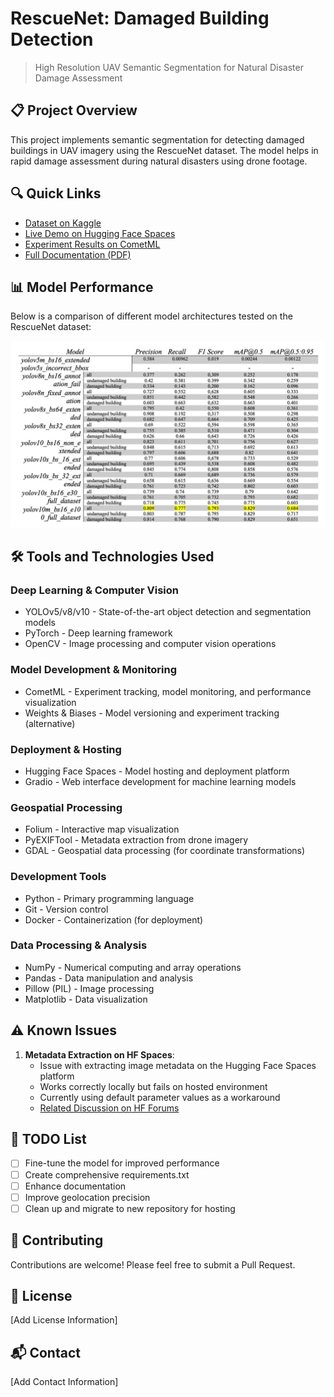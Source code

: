 # RescueNet: Damaged Building Detection
> High Resolution UAV Semantic Segmentation for Natural Disaster Damage Assessment

## 📋 Project Overview
This project implements semantic segmentation for detecting damaged buildings in UAV imagery using the RescueNet dataset. The model helps in rapid damage assessment during natural disasters using drone footage.

## 🔍 Quick Links
- [Dataset on Kaggle](https://www.kaggle.com/datasets/yaroslavchyrko/rescuenet)
- [Live Demo on Hugging Face Spaces](https://huggingface.co/spaces/dolphinium/rescuenet-damaged-building-detection)
- [Experiment Results on CometML](https://www.comet.com/dolphinium/rescuenet-damaged-building-detection/view/new/panels)
- [Full Documentation (PDF)](https://github.com/dolphinium/rescuenet-damaged-building-detection/blob/main/documentation/documentation.pdf)

## 📊 Model Performance
Below is a comparison of different model architectures tested on the RescueNet dataset:

![Model Comparison Table](figures/model_comparison_table.jpeg)

## 🛠️ Tools and Technologies Used

### Deep Learning & Computer Vision
* YOLOv5/v8/v10 - State-of-the-art object detection and segmentation models
* PyTorch - Deep learning framework
* OpenCV - Image processing and computer vision operations

### Model Development & Monitoring
* CometML - Experiment tracking, model monitoring, and performance visualization
* Weights & Biases - Model versioning and experiment tracking (alternative)

### Deployment & Hosting
* Hugging Face Spaces - Model hosting and deployment platform
* Gradio - Web interface development for machine learning models

### Geospatial Processing
* Folium - Interactive map visualization
* PyEXIFTool - Metadata extraction from drone imagery
* GDAL - Geospatial data processing (for coordinate transformations)

### Development Tools
* Python - Primary programming language
* Git - Version control
* Docker - Containerization (for deployment)

### Data Processing & Analysis
* NumPy - Numerical computing and array operations
* Pandas - Data manipulation and analysis
* Pillow (PIL) - Image processing
* Matplotlib - Data visualization

## ⚠️ Known Issues
1. **Metadata Extraction on HF Spaces**: 
   - Issue with extracting image metadata on the Hugging Face Spaces platform
   - Works correctly locally but fails on hosted environment
   - Currently using default parameter values as a workaround
   - [Related Discussion on HF Forums](https://discuss.huggingface.co/t/image-lost-xmp-data-on-uploads/100954)

## 📝 TODO List
- [ ] Fine-tune the model for improved performance
- [ ] Create comprehensive requirements.txt
- [ ] Enhance documentation
- [ ] Improve geolocation precision
- [ ] Clean up and migrate to new repository for hosting

## 🤝 Contributing
Contributions are welcome! Please feel free to submit a Pull Request.

## 📄 License
[Add License Information]

## 📬 Contact
[Add Contact Information]

